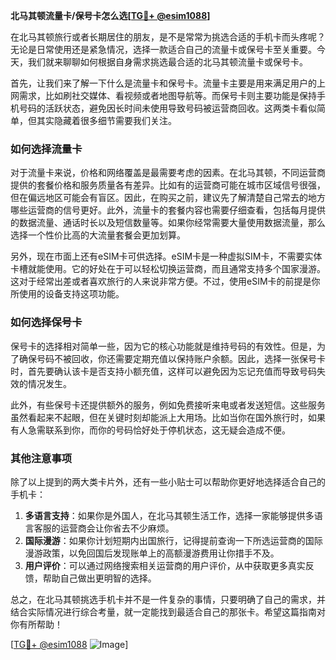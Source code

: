 **北马其顿流量卡/保号卡怎么选[[TG💪+ @esim1088](https://t.me/s/esim1088)]**

在北马其顿旅行或者长期居住的朋友，是不是常常为挑选合适的手机卡而头疼呢？无论是日常使用还是紧急情况，选择一款适合自己的流量卡或保号卡至关重要。今天，我们就来聊聊如何根据自身需求挑选最合适的北马其顿流量卡或保号卡。

首先，让我们来了解一下什么是流量卡和保号卡。流量卡主要是用来满足用户的上网需求，比如刷社交媒体、看视频或者地图导航等。而保号卡则主要功能是保持手机号码的活跃状态，避免因长时间未使用导致号码被运营商回收。这两类卡看似简单，但其实隐藏着很多细节需要我们关注。

### **如何选择流量卡**

对于流量卡来说，价格和网络覆盖是最需要考虑的因素。在北马其顿，不同运营商提供的套餐价格和服务质量各有差异。比如有的运营商可能在城市区域信号很强，但在偏远地区可能会有盲区。因此，在购买之前，建议先了解清楚自己常去的地方哪些运营商的信号更好。此外，流量卡的套餐内容也需要仔细查看，包括每月提供的数据流量、通话时长以及短信数量等。如果你经常需要大量使用数据流量，那么选择一个性价比高的大流量套餐会更加划算。

另外，现在市面上还有eSIM卡可供选择。eSIM卡是一种虚拟SIM卡，不需要实体卡槽就能使用。它的好处在于可以轻松切换运营商，而且通常支持多个国家漫游。这对于经常出差或者喜欢旅行的人来说非常方便。不过，使用eSIM卡的前提是你所使用的设备支持这项功能。

### **如何选择保号卡**

保号卡的选择相对简单一些，因为它的核心功能就是维持号码的有效性。但是，为了确保号码不被回收，你还需要定期充值以保持账户余额。因此，选择一张保号卡时，首先要确认该卡是否支持小额充值，这样可以避免因为忘记充值而导致号码失效的情况发生。

此外，有些保号卡还提供额外的服务，例如免费接听来电或者发送短信。这些服务虽然看起来不起眼，但在关键时刻却能派上大用场。比如当你在国外旅行时，如果有人急需联系到你，而你的号码恰好处于停机状态，这无疑会造成不便。

### **其他注意事项**

除了以上提到的两大类卡片外，还有一些小贴士可以帮助你更好地选择适合自己的手机卡：

1. **多语言支持**：如果你是外国人，在北马其顿生活工作，选择一家能够提供多语言客服的运营商会让你省去不少麻烦。
2. **国际漫游**：如果你计划短期内出国旅行，记得提前查询一下所选运营商的国际漫游政策，以免回国后发现账单上的高额漫游费用让你措手不及。
3. **用户评价**：可以通过网络搜索相关运营商的用户评价，从中获取更多真实反馈，帮助自己做出更明智的选择。

总之，在北马其顿挑选手机卡并不是一件复杂的事情，只要明确了自己的需求，并结合实际情况进行综合考量，就一定能找到最适合自己的那张卡。希望这篇指南对你有所帮助！

[[TG💪+ @esim1088](https://t.me/s/esim1088) ![Image](https://i.postimg.cc/4NQfJmqS/Snipaste-2025-05-13-00-14-12.png)]